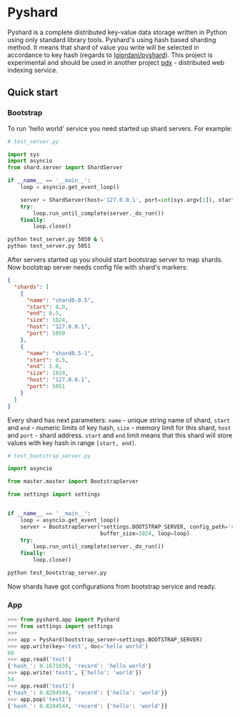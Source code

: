 # Pyshard

Pyshard is a complete distributed key-value data storage 
written in Python using only standard library tools.
Pyshard's using hash based sharding method. It means 
that shard of value you write will be selected in accordance to
key hash (regards to [lgiordani/pyshard](https://github.com/lgiordani/pyshard)). 
This project is experimental and should be used in another 
project [pdx](https://github.com/la9ran9e/pdx) - distributed web indexing service.


## Quick start
### Bootstrap
To run 'hello world' service you need started up shard servers. For example:

```python
# test_server.py

import sys
import asyncio
from shard.server import ShardServer

if __name__ == '__main__':
    loop = asyncio.get_event_loop()

    server = ShardServer(host='127.0.0.1', port=int(sys.argv[1]), start=.0, end=1.0)
    try:
        loop.run_until_complete(server._do_run())
    finally:
        loop.close()
```
```bash
python test_server.py 5050 & \
python test_server.py 5051
```

After servers started up you should start bootstrap server to map shards. 
Now bootstrap server needs config file with shard's markers:

```json
{
  "shards": [
    {
      "name": "shard0-0.5",
      "start": 0.0,
      "end": 0.5,
      "size": 1024,
      "host": "127.0.0.1",
      "port": 5050
    },
    {
      "name": "shard0.5-1",
      "start": 0.5,
      "end": 1.0,
      "size": 1024,
      "host": "127.0.0.1",
      "port": 5051
    }
  ]
}
```
Every shard has next parameters:
`name` - unique string name of shard,
`start` and `end` - numeric limits of key hash,
`size` - memory limit for this shard,
`host` and `port` - shard address.
`start` and `end` limit means that this shard will store values with key hash in range `[start, end]`.
 
```python
# test_bootstrap_server.py

import asyncio

from master.master import BootstrapServer

from settings import settings


if __name__ == '__main__':
    loop = asyncio.get_event_loop()
    server = BootstrapServer(*settings.BOOTSTRAP_SERVER, config_path='config_example.json',
                             buffer_size=1024, loop=loop)
    try:
        loop.run_until_complete(server._do_run())
    finally:
        loop.close()

```

```bash
python test_bootstrap_server.py
```

Now shards have got configurations from bootstrap service and ready.

### App


```python
>>> from pyshard.app import Pyshard
>>> from settings import settings
>>> 
>>> app = Pyshard(bootstrap_server=settings.BOOTSTRAP_SERVER)
>>> app.write(key='test', doc='hello world')
60
>>> app.read('test')
{'hash_': 0.1671936, 'record': 'hello world'}
>>> app.write('test1', {'hello': 'world'})
54
>>> app.read('test1')
{'hash_': 0.8204544, 'record': {'hello': 'world'}}
>>> app.pop('test1')
{'hash_': 0.8204544, 'record': {'hello': 'world'}}
```


